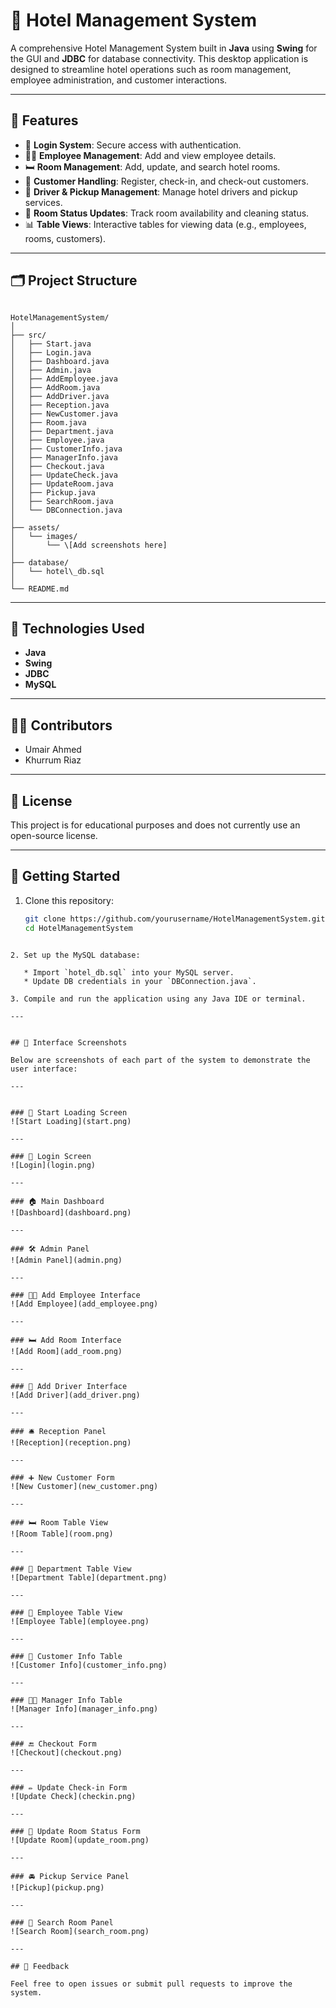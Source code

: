 # 🏨 Hotel Management System

A comprehensive Hotel Management System built in **Java** using **Swing** for the GUI and **JDBC** for database connectivity. This desktop application is designed to streamline hotel operations such as room management, employee administration, and customer interactions.

---

## 🧰 Features

- 🔐 **Login System**: Secure access with authentication.
- 🧑‍💼 **Employee Management**: Add and view employee details.
- 🛏️ **Room Management**: Add, update, and search hotel rooms.
- 👥 **Customer Handling**: Register, check-in, and check-out customers.
- 🚗 **Driver & Pickup Management**: Manage hotel drivers and pickup services.
- 🧹 **Room Status Updates**: Track room availability and cleaning status.
- 📊 **Table Views**: Interactive tables for viewing data (e.g., employees, rooms, customers).

---

## 🗂️ Project Structure

```

HotelManagementSystem/
│
├── src/
│   ├── Start.java
│   ├── Login.java
│   ├── Dashboard.java
│   ├── Admin.java
│   ├── AddEmployee.java
│   ├── AddRoom.java
│   ├── AddDriver.java
│   ├── Reception.java
│   ├── NewCustomer.java
│   ├── Room.java
│   ├── Department.java
│   ├── Employee.java
│   ├── CustomerInfo.java
│   ├── ManagerInfo.java
│   ├── Checkout.java
│   ├── UpdateCheck.java
│   ├── UpdateRoom.java
│   ├── Pickup.java
│   ├── SearchRoom.java
│   └── DBConnection.java
│
├── assets/
│   └── images/
│       └── \[Add screenshots here]
│
├── database/
│   └── hotel\_db.sql
│
└── README.md

````

---

## 🔧 Technologies Used

- **Java**
- **Swing**
- **JDBC**
- **MySQL**

---

## 🧑‍💻 Contributors

- Umair Ahmed  
- Khurrum Riaz  

---

## 📜 License

This project is for educational purposes and does not currently use an open-source license.

---

## 🚀 Getting Started

1. Clone this repository:
   ```bash
   git clone https://github.com/yourusername/HotelManagementSystem.git
   cd HotelManagementSystem
````

2. Set up the MySQL database:

   * Import `hotel_db.sql` into your MySQL server.
   * Update DB credentials in your `DBConnection.java`.

3. Compile and run the application using any Java IDE or terminal.

---


## 📸 Interface Screenshots

Below are screenshots of each part of the system to demonstrate the user interface:

---


### 🚀 Start Loading Screen
![Start Loading](start.png)

---

### 🔐 Login Screen
![Login](login.png)

---

### 🏠 Main Dashboard
![Dashboard](dashboard.png)

---

### 🛠️ Admin Panel
![Admin Panel](admin.png)

---

### 🧑‍💼 Add Employee Interface
![Add Employee](add_employee.png)

---

### 🛏️ Add Room Interface
![Add Room](add_room.png)

---

### 🚗 Add Driver Interface
![Add Driver](add_driver.png)

---

### 🛎️ Reception Panel
![Reception](reception.png)

---

### ➕ New Customer Form
![New Customer](new_customer.png)

---

### 🛏️ Room Table View
![Room Table](room.png)

---

### 🏢 Department Table View
![Department Table](department.png)

---

### 👥 Employee Table View
![Employee Table](employee.png)

---

### 📇 Customer Info Table
![Customer Info](customer_info.png)

---

### 👨‍💼 Manager Info Table
![Manager Info](manager_info.png)

---

### 🔚 Checkout Form
![Checkout](checkout.png)

---

### ✏️ Update Check-in Form
![Update Check](checkin.png)

---

### 🧹 Update Room Status Form
![Update Room](update_room.png)

---

### 🚘 Pickup Service Panel
![Pickup](pickup.png)

---

### 🔎 Search Room Panel
![Search Room](search_room.png)

---

## 💬 Feedback

Feel free to open issues or submit pull requests to improve the system.
